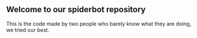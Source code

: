 ## Welcome to our spiderbot repository

This is the code made by two people who barely know what they are doing, we tried our best. 

